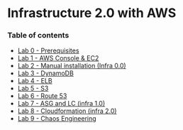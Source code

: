 # **Infrastructure 2.0 with AWS** #

### Table of contents ###

* [Lab 0 - Prerequisites](Lab%200%20-%20Prerequisites)
* [Lab 1 - AWS Console & EC2](Lab%201%20-%20AWS%20Console%20and%20EC2)
* [Lab 2 - Manual installation (Infra 0.0)](Lab%202%20-%20Manual%20installation%20(Infra%200.0))
* [Lab 3 - DynamoDB](Lab%203%20-%20DynamoDB)
* [Lab 4 - ELB](Lab%204%20-%20ELB)
* [Lab 5 - S3](Lab%205%20-%20S3)
* [Lab 6 - Route 53](Lab%206%20-%20Route%2053)
* [Lab 7 - ASG and LC (infra 1.0)](Lab%207%20-%20ASG%20and%20LC%20(infra%201.0))
* [Lab 8 - Cloudformation (infra 2.0)](Lab%208%20-%20Cloudformation%20(infra%202.0))
* [Lab 9 - Chaos Engineering](Lab%209%20-%20Chaos%20Engineering)
